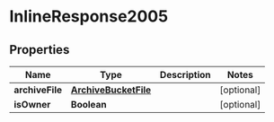 

# InlineResponse2005

## Properties

Name | Type | Description | Notes
------------ | ------------- | ------------- | -------------
**archiveFile** | [**ArchiveBucketFile**](ArchiveBucketFile.md) |  |  [optional]
**isOwner** | **Boolean** |  |  [optional]



